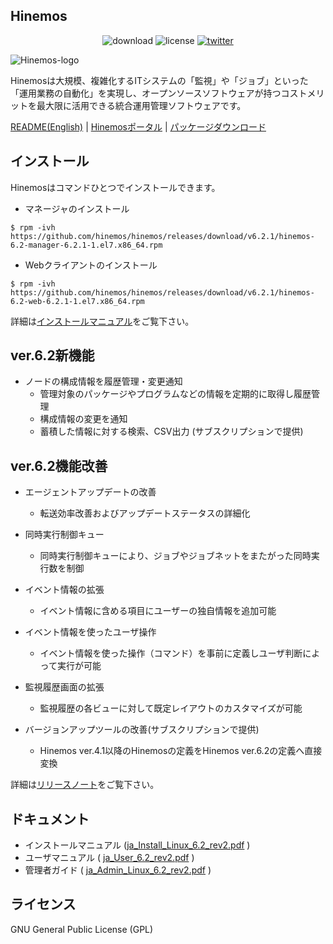 ## Hinemos

<p align="center">
	<img alt="download" src="https://img.shields.io/github/downloads/hinemos/hinemos/total.svg"/>
	<img alt="license" src="https://img.shields.io/badge/license-GPL-blue.svg"/>
	<a href=https://twitter.com/Hinemos_INFO>
		<img alt="twitter" src="https://img.shields.io/twitter/follow/Hinemos_INFO.svg?style=social&label=Follow&maxAge=2592000"/>
	</a>
</p>

![Hinemos-logo](http://www.hinemos.info/files/images/HinemosLogo.png)

Hinemosは大規模、複雑化するITシステムの「監視」や「ジョブ」といった「運用業務の自動化」を実現し、オープンソースソフトウェアが持つコストメリットを最大限に活用できる統合運用管理ソフトウェアです。

[README(English)](README.md) | [Hinemosポータル](http://www.hinemos.info/) | [パッケージダウンロード](https://github.com/hinemos/hinemos/releases/tag/v6.2.0#packages)

## インストール

Hinemosはコマンドひとつでインストールできます。

- マネージャのインストール

```$ rpm -ivh https://github.com/hinemos/hinemos/releases/download/v6.2.1/hinemos-6.2-manager-6.2.1-1.el7.x86_64.rpm```

- Webクライアントのインストール

```$ rpm -ivh https://github.com/hinemos/hinemos/releases/download/v6.2.1/hinemos-6.2-web-6.2.1-1.el7.x86_64.rpm```

詳細は[インストールマニュアル](https://github.com/hinemos/hinemos/releases/download/v6.2.1/ja_Install_Linux_6.2_rev2.pdf)をご覧下さい。

## ver.6.2新機能

- ノードの構成情報を履歴管理・変更通知
	- 管理対象のパッケージやプログラムなどの情報を定期的に取得し履歴管理
	- 構成情報の変更を通知
	- 蓄積した情報に対する検索、CSV出力 (サブスクリプションで提供)

## ver.6.2機能改善

- エージェントアップデートの改善
	- 転送効率改善およびアップデートステータスの詳細化

- 同時実行制御キュー
	- 同時実行制御キューにより、ジョブやジョブネットをまたがった同時実行数を制御
	
- イベント情報の拡張
	- イベント情報に含める項目にユーザーの独自情報を追加可能

- イベント情報を使ったユーザ操作
	- イベント情報を使った操作（コマンド）を事前に定義しユーザ判断によって実行が可能

- 監視履歴画面の拡張
	- 監視履歴の各ビューに対して既定レイアウトのカスタマイズが可能

- バージョンアップツールの改善(サブスクリプションで提供)
	- Hinemos ver.4.1以降のHinemosの定義をHinemos ver.6.2の定義へ直接変換


詳細は[リリースノート](https://github.com/hinemos/hinemos/releases)をご覧下さい。

## ドキュメント

- インストールマニュアル ([ja_Install_Linux_6.2_rev2.pdf](https://github.com/hinemos/hinemos/releases/download/v6.2.1/ja_Install_Linux_6.2_rev2.pdf) )
- ユーザマニュアル ( [ja_User_6.2_rev2.pdf](https://github.com/hinemos/hinemos/releases/download/v6.2.1/ja_User_6.2_rev2.pdf) )
- 管理者ガイド ( [ja_Admin_Linux_6.2_rev2.pdf](https://github.com/hinemos/hinemos/releases/download/v6.2.1/ja_Admin_Linux_6.2_rev2.pdf) )

## ライセンス

GNU General Public License (GPL)
